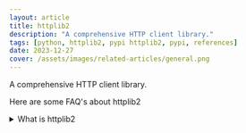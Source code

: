 ```yaml
---
layout: article
title: httplib2
description: "A comprehensive HTTP client library."
tags: [python, httplib2, pypi httplib2, pypi, references]
date: 2023-12-27
cover: /assets/images/related-articles/general.png
---
```


A comprehensive HTTP client library.

Here are some FAQ's about httplib2
<details>
<summary>What is httplib2</summary>
A comprehensive HTTP client library.
</details>
